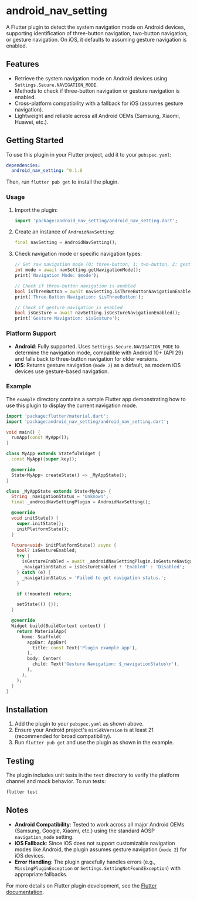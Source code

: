 # android_nav_setting

A Flutter plugin to detect the system navigation mode on Android devices, supporting identification of three-button navigation, two-button navigation, or gesture navigation. On iOS, it defaults to assuming gesture navigation is enabled.

## Features

- Retrieve the system navigation mode on Android devices using `Settings.Secure.NAVIGATION_MODE`.
- Methods to check if three-button navigation or gesture navigation is enabled.
- Cross-platform compatibility with a fallback for iOS (assumes gesture navigation).
- Lightweight and reliable across all Android OEMs (Samsung, Xiaomi, Huawei, etc.).

## Getting Started

To use this plugin in your Flutter project, add it to your `pubspec.yaml`:

```yaml
dependencies:
  android_nav_setting: ^0.1.0
```

Then, run `flutter pub get` to install the plugin.

### Usage

1. Import the plugin:
   ```dart
   import 'package:android_nav_setting/android_nav_setting.dart';
   ```

2. Create an instance of `AndroidNavSetting`:
   ```dart
   final navSetting = AndroidNavSetting();
   ```

3. Check navigation mode or specific navigation types:
   ```dart
   // Get raw navigation mode (0: three-button, 1: two-button, 2: gesture)
   int mode = await navSetting.getNavigationMode();
   print('Navigation Mode: $mode');

   // Check if three-button navigation is enabled
   bool isThreeButton = await navSetting.isThreeButtonNavigationEnabled();
   print('Three-Button Navigation: $isThreeButton');

   // Check if gesture navigation is enabled
   bool isGesture = await navSetting.isGestureNavigationEnabled();
   print('Gesture Navigation: $isGesture');
   ```

### Platform Support

- **Android**: Fully supported. Uses `Settings.Secure.NAVIGATION_MODE` to determine the navigation mode, compatible with Android 10+ (API 29) and falls back to three-button navigation for older versions.
- **iOS**: Returns gesture navigation (`mode 2`) as a default, as modern iOS devices use gesture-based navigation.

### Example

The `example` directory contains a sample Flutter app demonstrating how to use this plugin to display the current navigation mode.

```dart
import 'package:flutter/material.dart';
import 'package:android_nav_setting/android_nav_setting.dart';

void main() {
  runApp(const MyApp());
}

class MyApp extends StatefulWidget {
  const MyApp({super.key});

  @override
  State<MyApp> createState() => _MyAppState();
}

class _MyAppState extends State<MyApp> {
  String _navigationStatus = 'Unknown';
  final _androidNavSettingPlugin = AndroidNavSetting();

  @override
  void initState() {
    super.initState();
    initPlatformState();
  }

  Future<void> initPlatformState() async {
    bool? isGestureEnabled;
    try {
      isGestureEnabled = await _androidNavSettingPlugin.isGestureNavigationEnabled();
      _navigationStatus = isGestureEnabled ? 'Enabled' : 'Disabled';
    } catch (e) {
      _navigationStatus = 'Failed to get navigation status.';
    }

    if (!mounted) return;

    setState(() {});
  }

  @override
  Widget build(BuildContext context) {
    return MaterialApp(
      home: Scaffold(
        appBar: AppBar(
          title: const Text('Plugin example app'),
        ),
        body: Center(
          child: Text('Gesture Navigation: $_navigationStatus\n'),
        ),
      ),
    );
  }
}
```

## Installation

1. Add the plugin to your `pubspec.yaml` as shown above.
2. Ensure your Android project's `minSdkVersion` is at least 21 (recommended for broad compatibility).
3. Run `flutter pub get` and use the plugin as shown in the example.

## Testing

The plugin includes unit tests in the `test` directory to verify the platform channel and mock behavior. To run tests:

```bash
flutter test
```

## Notes

- **Android Compatibility**: Tested to work across all major Android OEMs (Samsung, Google, Xiaomi, etc.) using the standard AOSP `navigation_mode` setting.
- **iOS Fallback**: Since iOS does not support customizable navigation modes like Android, the plugin assumes gesture navigation (`mode 2`) for iOS devices.
- **Error Handling**: The plugin gracefully handles errors (e.g., `MissingPluginException` or `Settings.SettingNotFoundException`) with appropriate fallbacks.

For more details on Flutter plugin development, see the [Flutter documentation](https://docs.flutter.dev/development/packages-and-plugins/developing-packages).